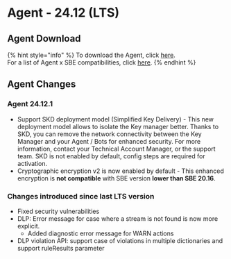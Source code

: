 # Agent - 24.12 (LTS)

## Agent Download

{% hint style="info" %}
To download the Agent, click [here](https://static.symphony.com/agent/agent-24.12.1.zip).\
For a list of Agent x SBE compatibilities, click [here](../../agent-guide/sbe-x-agent-compatibility-matrix.md).
{% endhint %}

## Agent Changes

### Agent 24.12.1

* Support SKD deployment model (Simplified Key Delivery) - This new deployment model allows to isolate the Key manager better. Thanks to SKD, you can remove the network connectivity between the Key Manager and your Agent / Bots for enhanced security. For more information, contact your Technical Account Manager, or the support team. SKD is not enabled by default, config steps are required for activation.
* Cryptographic encryption v2 is now enabled by default - This enhanced encryption is **not compatible** with SBE version **lower than SBE 20.16**.

### Changes introduced since last LTS version

* Fixed security vulnerabilities
* DLP: Error message for case where a stream is not found is now more explicit.
  * Added diagnostic error message for WARN actions
* DLP violation API: support case of violations in multiple dictionaries and support ruleResults parameter
